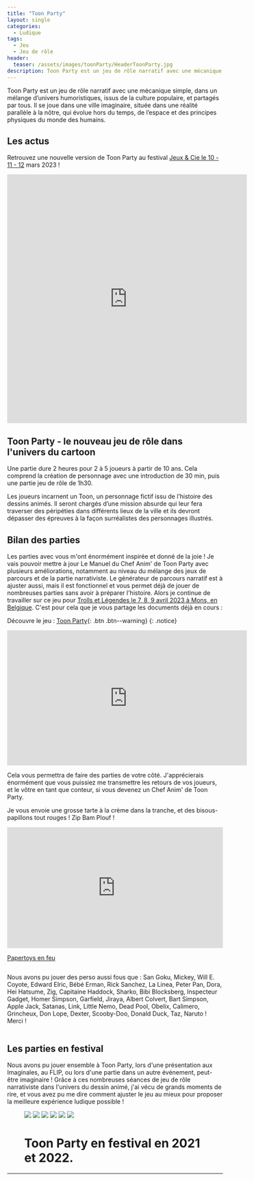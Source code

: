 ```yaml
---
title: "Toon Party"
layout: single
categories:
  - Ludique
tags:
  - Jeu
  - Jeu de rôle
header:
  teaser: /assets/images/toonParty/HeaderToonParty.jpg
description: Toon Party est un jeu de rôle narratif avec une mécanique simple, dans un mélange d’univers humoristiques, issus de la culture populaire, et partagés par tous. Il se joue dans une ville imaginaire, située dans une réalité parallèle à la nôtre, qui évolue hors du temps, de l’espace et des principes physiques du monde des humains.
---
```


Toon Party est un jeu de rôle narratif avec une mécanique simple, dans un mélange d’univers humoristiques, issus de la culture populaire, et partagés par tous. Il se joue dans une ville imaginaire, située dans une réalité parallèle à la nôtre, qui évolue hors du temps, de l’espace et des principes physiques du monde des humains.

## Les actus

Retrouvez une nouvelle version de Toon Party au festival [Jeux & Cie le 10 - 11 - 12](https://www.facebook.com/Jeux.et.Cie.Epinal/) mars 2023 !

<iframe src="https://www.instagram.com/toonpartyjdr/embed" width="560" height="580" frameborder="0"> </iframe>

## Toon Party - le nouveau jeu de rôle dans l'univers du cartoon

Une partie dure 2 heures pour 2 à 5 joueurs à partir de 10 ans. Cela comprend la création de personnage avec une introduction de 30 min, puis une partie jeu de rôle de 1h30.

Les joueurs incarnent un Toon, un personnage fictif issu de l’histoire des dessins animés. Il seront chargés d’une mission absurde qui leur fera traverser des péripéties dans différents lieux de la ville et ils devront dépasser des épreuves à la façon surréalistes des personnages illustrés.

## Bilan des parties

Les parties avec vous m'ont énormément inspirée et donné de la joie ! Je vais pouvoir mettre à jour Le Manuel du Chef Anim' de Toon Party avec plusieurs améliorations, notamment au niveau du mélange des jeux de parcours et de la partie narrativiste. Le générateur de parcours narratif est à ajuster aussi, mais il est fonctionnel et vous permet déjà de jouer de nombreuses parties sans avoir à préparer l'histoire. Alors je continue de travailler sur ce jeu pour <a href="https://trollsetlegendes.be/">Trolls et Légendes le 7, 8, 9 avril 2023 à Mons, en Belgique</a>. C'est pour cela que je vous partage les documents déjà en cours :

Découvre le jeu : [Toon Party](https://linktr.ee/toonparty){: .btn .btn--warning}
{: .notice} 

<iframe width="560" height="315" src="https://www.youtube.com/embed/2vdassjxGZk" title="YouTube video player" frameborder="0" allow="accelerometer; autoplay; clipboard-write; encrypted-media; gyroscope; picture-in-picture; web-share" allowfullscreen></iframe>

Cela vous permettra de faire des parties de votre côté. J'apprécierais énormément que vous puissiez me transmettre les retours de vos joueurs, et le vôtre en tant que conteur, si vous devenez un Chef Anim' de Toon Party.

Je vous envoie une grosse tarte à la crème dans la tranche, et des bisous-papillons tout rouges !
Zip Bam Plouf !

<div style="width:100%;height:0;padding-bottom:56%;position:relative;"><iframe src="https://giphy.com/embed/fexzZXL8hu6cAPsFRM" width="100%" height="100%" style="position:absolute" frameBorder="0" class="giphy-embed" allowFullScreen></iframe></div><p><a href="https://giphy.com/gifs/fexzZXL8hu6cAPsFRM">Papertoys en feu</a></p>

<img src="/assets/images/toonParty/toon7.jpg" alt="">

 Nous avons pu jouer des perso aussi fous que : San Goku, Mickey, Will E. Coyote, Edward Elric, Bébé Erman, Rick Sanchez, La Linea, Peter Pan, Dora, Hei Hatsume, Zig, Capitaine Haddock, Sharko, Bibi Blocksberg, Inspecteur Gadget, Homer Simpson, Garfield, Jiraya, Albert Colvert, Bart Simpson, Apple Jack, Satanas, Link, Little Nemo, Dead Pool, Obelix, Calimero, Grincheux, Don Lope, Dexter, Scooby-Doo, Donald Duck, Taz, Naruto ! Merci !

<img src="/assets/images/toonParty/fullToon.jpg" alt="">

## Les parties en festival

Nous avons pu jouer ensemble à Toon Party, lors d'une présentation aux Imaginales, au FLIP, ou lors d'une partie dans un autre événement, peut-être imaginaire ! Grâce à ces nombreuses séances de jeu de rôle narrativiste dans l'univers du dessin animé, j'ai vécu de grands moments de rire, et vous avez pu me dire comment ajuster le jeu au mieux pour proposer la meilleure expérience ludique possible !

<figure class="half">
 
  <a href="https://linktr.ee/toonparty">
  <img src="/assets/images/toonParty/toon5.jpg"></a>
 
  <a href="https://linktr.ee/toonparty">
  <img src="/assets/images/toonParty/toon1.jpg"></a>

  <a href="https://linktr.ee/toonparty">
  <img src="/assets/images/toonParty/toon2.jpeg"></a>

  <a href="https://linktr.ee/toonparty">
  <img src="/assets/images/toonParty/toon4.jpg"></a>

  <a href="https://linktr.ee/toonparty">
  <img src="/assets/images/toonParty/toon6.jpg"></a>

  <a href="https://linktr.ee/toonparty">
  <img src="/assets/images/toonParty/toon8.png"></a>


  <figcaption><h1>Toon Party en festival en 2021 et 2022.</h1></figcaption>
</figure>



---
